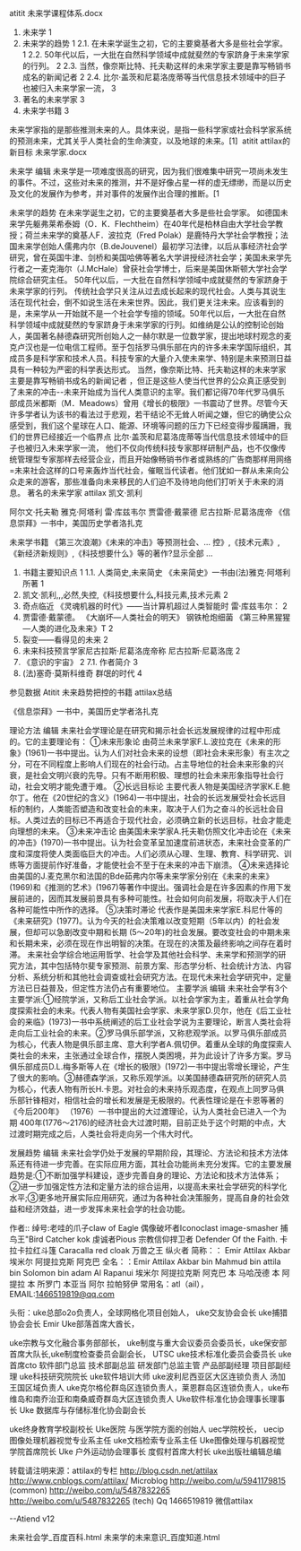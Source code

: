 atitit 未来学课程体系.docx

1. 未来学	1
2. 未来学的趋势	1
2.1. 在未来学诞生之初，它的主要奠基者大多是些社会学家。	1
2.2. 50年代以后，一大批在自然科学领域中成就斐然的专家跻身于未来学家的行列。	2
2.3. 当然，像奈斯比特、托夫勒这样的未来学家主要是靠写畅销书成名的新闻记者	2
2.4. 比尔·盖茨和尼葛洛庞蒂等当代信息技术领域中的巨子也被归入未来学家一流，	3
3. 著名的未来学家	3
4. 未来学书籍	3


未来学家指的是那些推测未来的人。具体来说，是指一些科学家或社会科学家系统的预测未来，尤其关乎人类社会的生命演变，以及地球的未来。[1] 
atitit attilax的新目标  未来学家.docx   


未来学
编辑
未来学是一项难度很高的研究，因为我们很难集中研究一项尚未发生的事件。不过，这些对未来的推测，并不是好像占星一样的虚无缥缈，而是以历史及文化的发展作为参考，并对事件的发展作出合理的推断。[1

未来学的趋势
在未来学诞生之初，它的主要奠基者大多是些社会学家。
如德国未来学先躯弗莱希泰姆（O．K．Flechtheim）在40年代是柏林自由大学社会学教授；荷兰未来学的奠基人F．波拉克（Fred Polak）是鹿特丹大学社会学教授；法国未来学创始人儒弗内尔（B.deJouvenel）最初学习法律，以后从事经济社会学研究，曾在英国牛津、剑桥和美国哈佛等著名大学讲授经济社会学；美国未来学先行者之一麦克海尔（J.McHale）曾获社会学博士，后来是美国休斯顿大学社会学院综合研究主任。
50年代以后，一大批在自然科学领域中成就斐然的专家跻身于未来学家的行列。
传统社会学只关注从过去成长起来的现代社会。人类与其说生活在现代社会，倒不如说生活在未来世界。因此，我们更关注未来。应该看到的是，未来学从一开始就不是一个社会学专擅的领域。50年代以后，一大批在自然科学领域中成就斐然的专家跻身于未来学家的行列。如维纳是公认的控制论创始人，美国著名赫德森研究所创始人之一赫尔默是一位数学家，提出地球村观念的麦克卢汉也是一位电信工程师。至于包括罗马俱乐部在内的许多未来学国际组织，其成员多是科学家和技术人员。科技专家的大量介入使未来学、特别是未来预测日益具有一种较为严密的科学表达形式。
当然，像奈斯比特、托夫勒这样的未来学家主要是靠写畅销书成名的新闻记者
，但正是这些人使当代世界的公众真正感受到了未来的冲击--未来开始成为当代人类意识的主宰。我们都记得70年代罗马俱乐部成员米都斯（M．Meadows）曾用《增长的极限》一书震动了世界。尽管今天许多学者认为该书的看法过于悲观，若干结论不无耸人听闻之嫌，但它的确使公众感受到，我们这个星球在人口、能源、环境等问题的压力下已经变得步履蹒跚，我们的世界已经接近一个临界点
比尔·盖茨和尼葛洛庞蒂等当代信息技术领域中的巨子也被归入未来学家一流，
他们不仅向传统科技专家那样研制产品，也不仅像传统管理型专家那样去经营企业，而且开始像畅销书作者或熟练的广告商那样用网络=未来社会这样的口号来轰炸当代社会，催眠当代读者。他们犹如一群从未来向公众走来的游客，那些准备向未来移民的人们迫不及待地向他们打听关于未来的消息。
著名的未来学家
attilax
凯文·凯利

阿尔文·托夫勒
雅克·阿塔利
雷·库兹韦尔  贾雷德·戴蒙德
尼古拉斯·尼葛洛庞帝
《信息崇拜》一书中，美国历史学者洛扎克

未来学书籍
《第三次浪潮》《未来的冲击》等预测社会、...
控》,《技术元素》,《新经济新规则》,《科技想要什么》等的著作?显示全部 ...
1. 书籍主要知识点	1
1.1. 人类简史,未来简史  《未来简史》一书由(法)雅克·阿塔利所著	1
2. 凯文·凯利,,,必然,失控,《科技想要什么,科技元素,技术元素	2
3. 奇点临近  《灵魂机器的时代》——当计算机超过人类智能时   雷·库兹韦尔：	2
4. 贾雷德·戴蒙德。  《大崩坏—人类社会的明天》  钢铁枪炮细菌 《第三种黑猩猩—人类的进化及未来》T	2
5. 裂变——看得见的未来	2
6. 未来科技预言学家尼古拉斯·尼葛洛庞帝称 尼古拉斯·尼葛洛庞	2
7. 《意识的宇宙》	2
7.1. 作者简介	3
8. (法)塞奇·莫斯科维奇 群氓的时代	4

参见数据
Atitit 未来趋势把控的书籍 attilax总结

《信息崇拜》一书中，美国历史学者洛扎克

理论方法
编辑
未来社会学理论是在研究和揭示社会长远发展规律的过程中形成的。它的主要理论有：
①未来形象论
由荷兰未来学家F.L.波拉克在《未来的形象》(1961)一书中提出。认为人们对社会未来的设想（即社会未来形象）有主次之分，可在不同程度上影响人们现在的社会行动。占主导地位的社会未来形象的兴衰，是社会文明兴衰的先导。只有不断用积极、理想的社会未来形象指导社会行动，社会文明才能免遭于难。
②长远目标论
主要代表人物是美国经济学家K.E.鲍尔丁。他在《20世纪的含义》(1964)一书中提出，社会的长远发展受社会长远目标的制约，人类能否塑造和改变社会的未来，取决于人们为之奋斗的长远社会目标。人类过去的目标已不再适合于现代社会，必须确立新的长远目标，社会才能走向理想的未来。
③未来冲击论
由美国未来学家A.托夫勒仿照文化冲击论在《未来的冲击》(1970)一书中提出。认为社会变革呈加速度前进状态，未来社会变革的广度和深度将使人类面临巨大的冲击。人们必须从心理、生理、教育、科学研究、训练等方面提前作好准备，才能使社会不至于在未来的冲击下崩溃。
④未来选择论
由美国的J.麦克黑尔和法国的Bde茹弗内尔等未来学家分别在《未来的未来》(1969)和《推测的艺术》(1967)等著作中提出。强调社会是在许多因素的作用下发展前进的，因而其发展前景具有多种可能性。社会如何向前发展，将取决于人们在各种可能性中所作的选择。
⑤决策时滞论
代表作是美国未来学家E.科尼什等的《未来研究》(1977)。认为今天的社会决策难以改变短期（5年以内）的社会发展，但却可以急剧改变中期和长期 (5～20年)的社会发展。要改变社会的中期未来和长期未来，必须在现在作出明智的决策。在现在的决策及最终影响之间存在着时滞。
未来社会学综合地运用哲学、社会学及其他社会科学、未来学和预测学的研究方法，其中包括特尔斐专家预测、前景方案、形态学分析、社会统计方法、内容分析、系统分析和其他社会调查或社会研究方法。在现代未来社会学研究中，定量方法已日益普及，但定性方法仍占有重要地位。
主要学派
编辑
未来社会学有3个主要学派:①经院学派，又称后工业社会学派。以社会学家为主，着重从社会学角度探索社会的未来。代表人物有美国社会学家、未来学家D.贝尔，他在《后工业社会的来临》(1973)一书中系统阐述的后工业社会学说为主要理论，断言人类社会将走向后工业社会的未来。②罗马俱乐部学派，又称悲观学派。以罗马俱乐部成员为核心，代表人物是俱乐部主席、意大利学者A.佩切伊。着重从全球的角度探索人类社会的未来，主张通过全球合作，摆脱人类困境，并为此设计了许多方案。罗马俱乐部成员D.L.梅多斯等人在《增长的极限》(1972)一书中提出零增长理论，产生了很大的影响。③赫德森学派，又称乐观学派。以美国赫德森研究所的研究人员为核心，代表人物有所长H.卡恩。对社会的未来持乐观态度，在观点上同罗马俱乐部针锋相对，相信社会的增长和发展是无极限的。代表性理论是在卡恩等著的《今后200年》 （1976）一书中提出的大过渡理论，认为人类社会已进入一个为期 400年(1776～2176)的经济社会大过渡时期，目前正处于这个时期的中点，大过渡时期完成之后，人类社会将走向另一个伟大时代。


发展趋势
编辑
未来社会学仍处于发展的早期阶段，其理论、方法论和技术方法体系还有待进一步完善。在实际应用方面，其社会功能尚未充分发挥。它的主要发展趋势是:①不断加强学科建设，逐步完善自身的理论、方法论和技术方法体系；②进一步加强定性方法和定量方法的综合运用，以提高未来社会学研究的科学化水平;③更多地开展实际应用研究，通过为各种社会决策服务，提高自身的社会效益和经济效益，进一步发挥未来社会学的社会功能。



作者:: 绰号:老哇的爪子claw of Eagle 偶像破坏者Iconoclast image-smasher
捕鸟王"Bird Catcher  kok  虔诚者Pious 宗教信仰捍卫者 Defender Of the Faith. 卡拉卡拉红斗篷 Caracalla red cloak 万兽之王  纵火者 
简称：： Emir Attilax Akbar 埃米尔 阿提拉克斯 阿克巴
全名：：Emir Attilax Akbar bin Mahmud bin  attila bin Solomon bin adam Al Rapanui 埃米尔 阿提拉克斯 阿克巴 本 马哈茂德 本 阿提拉 本 所罗门 本亚当  阿尔 拉帕努伊
常用名：atl（ail），  EMAIL:1466519819@qq.com


头衔：uke总部o2o负责人，全球网格化项目创始人，
uke交友协会会长  uke捕猎协会会长 Emir Uke部落首席大酋长，


uke宗教与文化融合事务部部长，  uke制度与重大会议委员会委员长，uke保安部首席大队长,uke制度检查委员会副会长， 
UTSC uke技术标准化委员会委员长 uke 首席cto   软件部门总监 技术部副总监  研发部门总监主管  产品部副经理 项目部副经理   uke科技研究院院长 uke软件培训大师
uke波利尼西亚区大区连锁负责人 汤加王国区域负责人 uke克尔格伦群岛区连锁负责人，莱恩群岛区连锁负责人，uke布维岛和南乔治亚和南桑威奇群岛大区连锁负责人 
 Uke软件标准化协会理事长理事长 Uke 数据库与存储标准化协会副会长 
 
uke终身教育学校副校长   Uke医院 与医学院方面的创始人
 uec学院校长， uecip图像处理机器视觉专业系主任   uke文档检索专业系主任
Uke图像处理与机器视觉学院首席院长
Uke 户外运动协会理事长  度假村首席大村长   uke出版社编辑总编

转载请注明来源：attilax的专栏  http://blog.csdn.net/attilax
http://www.cnblogs.com/attilax/
Microblog
http://weibo.com/u/5941179815   (common)
http://weibo.com/u/5487832265
http://weibo.com/u/5487832265 (tech)
Qq 1466519819  微信attilax



--Atiend  v12




未来社会学_百度百科.html
未来学的未来意识_百度知道.html
